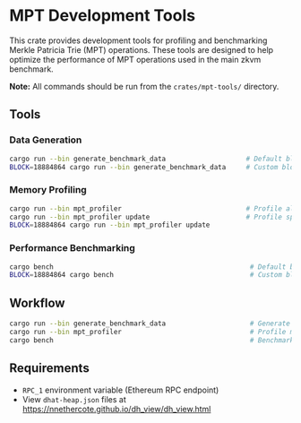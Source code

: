 # MPT Development Tools

This crate provides development tools for profiling and benchmarking Merkle Patricia Trie (MPT) operations. These tools are designed to help optimize the performance of MPT operations used in the main zkvm benchmark.

**Note:** All commands should be run from the `crates/mpt-tools/` directory.

## Tools

### Data Generation

```bash
cargo run --bin generate_benchmark_data                    # Default block 23100006
BLOCK=18884864 cargo run --bin generate_benchmark_data     # Custom block
```

### Memory Profiling

```bash
cargo run --bin mpt_profiler                               # Profile all operations
cargo run --bin mpt_profiler update                        # Profile specific operation
BLOCK=18884864 cargo run --bin mpt_profiler update
```

### Performance Benchmarking

```bash
cargo bench                                                 # Default block 23100006
BLOCK=18884864 cargo bench                                  # Custom block
```

## Workflow

```bash
cargo run --bin generate_benchmark_data                     # Generate data (23100006.bin)
cargo run --bin mpt_profiler                                # Profile memory
cargo bench                                                 # Benchmark performance
```

## Requirements

- `RPC_1` environment variable (Ethereum RPC endpoint)
- View `dhat-heap.json` files at https://nnethercote.github.io/dh_view/dh_view.html
